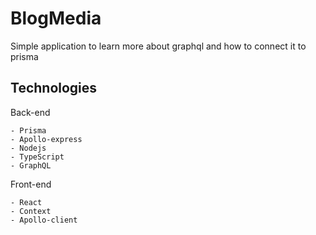 # BlogMedia

Simple application to learn more about graphql and how to connect it to prisma

## Technologies

Back-end

    - Prisma
    - Apollo-express
    - Nodejs
    - TypeScript
    - GraphQL

Front-end

    - React
    - Context
    - Apollo-client
